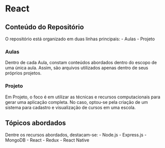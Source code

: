 # React
 
## Conteúdo do Repositório

O repositório está organizado em duas linhas principais:
	- Aulas
	- Projeto

### Aulas

Dentro de cada Aula, constam conteúdos abordados dentro do escopo de uma única aula. Assim, são arquivos utilizados apenas dentro de seus próprios projetos.

### Projeto

Em Projeto, o foco é em utilizar as técnicas e recursos computacionais para gerar uma aplicação completa. No caso, optou-se pela criação de um sistema para cadastro e visualização de cursos em uma escola.

## Tópicos abordados

Dentre os recursos abordados, destacam-se:
	- Node.js
	- Express.js
	- MongoDB
	- React
	- Redux
	- React Native
